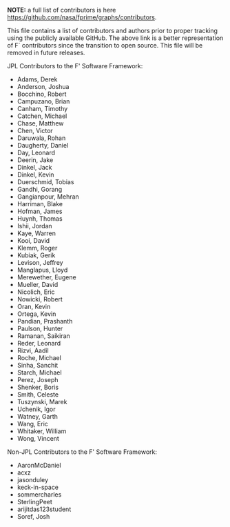 **NOTE:** a full list of contributors is here <https://github.com/nasa/fprime/graphs/contributors>.

This file contains a list of contributors and authors prior to proper tracking using the publicly available GitHub. The above link is a better representation
of F´ contributors since the transition to open source.  This file will be removed in future releases.

JPL Contributors to the F' Software Framework:

* Adams, Derek
* Anderson, Joshua
* Bocchino, Robert
* Campuzano, Brian
* Canham, Timothy
* Catchen, Michael
* Chase, Matthew
* Chen, Victor
* Daruwala, Rohan
* Daugherty, Daniel
* Day, Leonard
* Deerin, Jake
* Dinkel, Jack
* Dinkel, Kevin
* Duerschmid, Tobias
* Gandhi, Gorang
* Gangianpour, Mehran
* Harriman, Blake
* Hofman, James
* Huynh, Thomas
* Ishii, Jordan
* Kaye, Warren
* Kooi, David
* Klemm, Roger
* Kubiak, Gerik
* Levison, Jeffrey
* Manglapus, Lloyd
* Merewether, Eugene
* Mueller, David
* Nicolich, Eric
* Nowicki, Robert
* Oran, Kevin
* Ortega, Kevin
* Pandian, Prashanth
* Paulson, Hunter
* Ramanan, Saikiran
* Reder, Leonard
* Rizvi, Aadil
* Roche, Michael
* Sinha, Sanchit
* Starch, Michael
* Perez, Joseph
* Shenker, Boris
* Smith, Celeste
* Tuszynski, Marek
* Uchenik, Igor
* Watney, Garth
* Wang, Eric
* Whitaker, William
* Wong, Vincent

Non-JPL Contributors to the F' Software Framework:

* AaronMcDaniel
* acxz
* jasonduley
* keck-in-space
* sommercharles
* SterlingPeet
* arijitdas123student
* Soref, Josh

